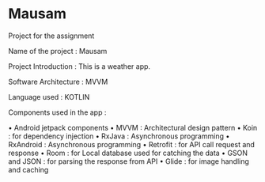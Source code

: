 # Mausam
Project for the assignment

Name of the project : Mausam

Project Introduction : This is a weather app. 

Software Architecture : MVVM

Language used : KOTLIN

Components used in the app :

• Android jetpack components • MVVM : Architectural design pattern • Koin : for dependency injection • RxJava : Asynchronous programming • RxAndroid : Asynchronous programming • Retrofit : for API call request and response • Room : for Local database used for catching the data • GSON and JSON : for parsing the response from API • Glide : for image handling and caching
